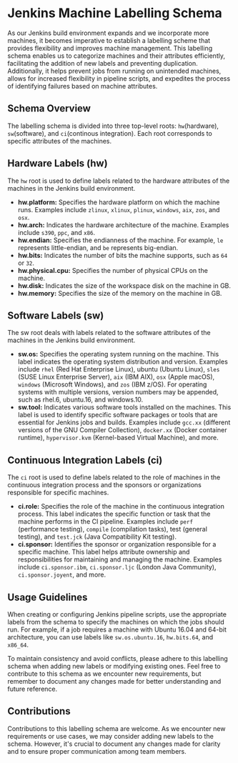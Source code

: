 # Jenkins Machine Labelling Schema

As our Jenkins build environment expands and we incorporate more machines, it becomes imperative to establish a labelling scheme that provides flexibility and improves machine management. This labelling schema enables us to categorize machines and their attributes efficiently, facilitating the addition of new labels and preventing duplication. Additionally, it helps prevent jobs from running on unintended machines, allows for increased flexibility in pipeline scripts, and expedites the process of identifying failures based on machine attributes.

## Schema Overview

The labelling schema is divided into three top-level roots: `hw`(hardware), `sw`(software), and `ci`(continous integration). Each root corresponds to specific attributes of the machines.

## Hardware Labels (hw)

The `hw` root is used to define labels related to the hardware attributes of the machines in the Jenkins build environment.

- **hw.platform:** Specifies the hardware platform on which the machine runs. Examples include `zlinux`, `xlinux`, `plinux`, `windows`, `aix`, `zos`, and `osx`.
- **hw.arch:** Indicates the hardware architecture of the machine. Examples include `s390`, `ppc`, and `x86`.
- **hw.endian:** Specifies the endianness of the machine. For example, `le` represents little-endian, and `be` represents big-endian.
- **hw.bits:** Indicates the number of bits the machine supports, such as `64` or `32`.
- **hw.physical.cpu:** Specifies the number of physical CPUs on the machine.
- **hw.disk:** Indicates the size of the workspace disk on the machine in GB.
- **hw.memory:** Specifies the size of the memory on the machine in GB.

## Software Labels (sw)
The sw root deals with labels related to the software attributes of the machines in the Jenkins build environment.

- **sw.os:** Specifies the operating system running on the machine. This label indicates the operating system distribution and version. Examples include `rhel` (Red Hat Enterprise Linux), ubuntu (Ubuntu Linux), `sles` (SUSE Linux Enterprise Server), `aix` (IBM AIX), `osx` (Apple macOS), `windows` (Microsoft Windows), and `zos` (IBM z/OS). For operating systems with multiple versions, version numbers may be appended, such as rhel.6, ubuntu.16, and windows.10.
- **sw.tool:** Indicates various software tools installed on the machines. This label is used to identify specific software packages or tools that are essential for Jenkins jobs and builds. Examples include `gcc.xx` (different versions of the GNU Compiler Collection), `docker.xx` (Docker container runtime), `hypervisor.kvm` (Kernel-based Virtual Machine), and more.

## Continuous Integration Labels (ci)
The `ci` root is used to define labels related to the role of machines in the continuous integration process and the sponsors or organizations responsible for specific machines.

- **ci.role:** Specifies the role of the machine in the continuous integration process. This label indicates the specific function or task that the machine performs in the CI pipeline. Examples include `perf` (performance testing), `compile` (compilation tasks), test (general testing), and `test.jck` (Java Compatibility Kit testing).
- **ci.sponsor:** Identifies the sponsor or organization responsible for a specific machine. This label helps attribute ownership and responsibilities for maintaining and managing the machine. Examples include `ci.sponsor.ibm`, `ci.sponsor.ljc` (London Java Community), `ci.sponsor.joyent`, and more.

## Usage Guidelines

When creating or configuring Jenkins pipeline scripts, use the appropriate labels from the schema to specify the machines on which the jobs should run. For example, if a job requires a machine with Ubuntu 16.04 and 64-bit architecture, you can use labels like `sw.os.ubuntu.16`, `hw.bits.64`, and `x86_64`.

To maintain consistency and avoid conflicts, please adhere to this labelling schema when adding new labels or modifying existing ones. Feel free to contribute to this schema as we encounter new requirements, but remember to document any changes made for better understanding and future reference.

## Contributions
Contributions to this labelling schema are welcome. As we encounter new requirements or use cases, we may consider adding new labels to the schema. However, it's crucial to document any changes made for clarity and to ensure proper communication among team members.

